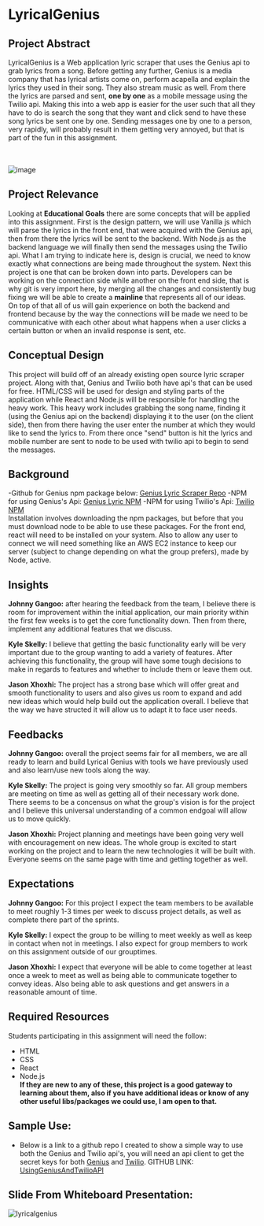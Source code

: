 # LyricalGenius

## Project Abstract
LyricalGenius is a Web application lyric scraper that uses the Genius api to grab lyrics from a song. Before getting any further, Genius is a media company that has lyrical artists come on, perform acapella and explain the lyrics they used in their song. They also stream music as well. From there the lyrics are parsed and sent, **one by one** as a mobile message using the Twilio api. Making this into a web app is easier for the user such that all they have to do is search the song that they want and click send to have these song lyrics be sent one by one. Sending messages one by one to a person, very rapidly, will probably result in them getting very annoyed, but that is part of the fun in this assignment.<br><br><br>

![image](https://user-images.githubusercontent.com/59904666/94629857-f2aefd80-0291-11eb-8122-596f505a010d.png)



## Project Relevance
Looking at **Educational Goals** there are some concepts that will be applied into this assignment. First is the design pattern, we will use Vanilla js which will parse the lyrics in the front end, that were acquired with the Genius api, then from there the lyrics will be sent to the backend. With Node.js as the backend language we will finally then send the messages using the Twilio api. What I am trying to indicate here is, design is crucial, we need to know exactly what connections are being made throughout the system. Next this project is one that can be broken down into parts. Developers can be working on the connection side while another on the front end side, that is why git is very import here, by merging all the changes and consistently bug fixing we will be able to create a **mainline** that represents all of our ideas. On top of that all of us will gain experience on both the backend and frontend because by the way the connections will be made we need to be communicative with each other about what happens when a user clicks a certain button or when an invalid response is sent, etc. 

##  Conceptual Design
This project will build off of an already existing open source lyric scraper project. Along with that, Genius and Twilio both have api's that can be used for free. HTML/CSS will be used for design and styling parts of the application while React and Node.js will be responsible for handling the heavy work. This heavy work includes grabbing the song name, finding it (using the Genius api on the backend) displaying it to the user (on the client side), then from there having the user enter the number at which they would like to send the lyrics to. From there once "send" button is hit the  lyrics and mobile number are sent to node to be used with twilio api to begin to send the messages. 

##  Background
-Github for Genius npm package below: <a href="https://github.com/farshed/genius-lyrics-api#types">Genius Lyric Scraper Repo</a>
-NPM for using Genius's Api: <a href ="https://www.npmjs.com/package/genius-lyrics-api">Genius Lyric NPM</a>
-NPM for using Twilio's Api: <a href ="https://www.npmjs.com/package/twilio">Twilio NPM</a>
<br>
Installation involves downloading the npm packages, but before that you must download node to be able to use 
these packages. For the front end, react will need to be installed on your system. Also to allow any user to connect we will 
need something like an AWS EC2 instance to keep our server (subject to change depending on what the group prefers), made by Node, active.

## Insights
**Johnny Gangoo:** after hearing the feedback from the team, I believe there is room for improvement within the initial application, our main
priority within the first few weeks is to get the core functionality down. Then from there, implement any additional features that we discuss.

**Kyle Skelly:** I believe that getting the basic functionality early will be very important due to the group wanting to add a variety of features. After achieving this functionality, the group will have some tough decisions to make in regards to features and whether to include them or leave them out.

**Jason Xhoxhi:** The project has a strong base which will offer great and smooth functionality to users and also gives us room to expand and add new ideas which would help build out the application overall. I believe that the way we have structed it will allow us to adapt it to face user needs.

## Feedbacks
**Johnny Gangoo:** overall the project seems fair for all members, we are all ready to learn and build Lyrical Genius with tools we have previously
used and also learn/use new tools along the way.

**Kyle Skelly:** The project is going very smoothly so far. All group members are meeting on time as well as getting all of their necessary work done. There seems to be a concensus on what the group's vision is for the project and I believe this universal understanding of a common endgoal will allow us to move quickly.

**Jason Xhoxhi:** Project planning and meetings have been going very well with encouragement on new ideas. The whole group is excited to start working on the project and to learn the new technologies it will be built with. Everyone seems on the same page with time and getting together as well.

## Expectations
**Johnny Gangoo:** For this project I expect the team members to be available to meet roughly 1-3 times per week to discuss project details, as well 
as complete there part of the sprints.

**Kyle Skelly:** I expect the group to be willing to meet weekly as well as keep in contact when not in meetings. I also expect for group members to work on this assignment outside of our grouptimes. 

**Jason Xhoxhi:** I expect that everyone will be able to come together at least once a week to meet as well as being able to communicate together to convey ideas. Also being able to ask questions and get answers in a reasonable amount of time.

## Required Resources
Students participating in this assignment will need the follow:
 *  HTML
 *  CSS
 *  React
 *  Node.js<br>
**If they are new to any of these, this project is a good gateway to learning about them, also if you have additional
ideas or know of any other useful libs/packages we could use, I am open to that.**

## Sample Use:
- Below is a link to a github repo I created to show a simple way to use both the Genius and Twilio api's, you will need an
api client to get the secret keys for both <a href="https://genius.com/signup_or_login">Genius</a> and <a href="https://www.twilio.com/try-twilio">Twilio</a>. GITHUB LINK: <a href="https://github.com/johnnygangoo/GeniusAndTwilioAPI">UsingGeniusAndTwilioAPI</a>

## Slide From Whiteboard Presentation:
![lyricalgenius](https://user-images.githubusercontent.com/59904666/94632457-94394d80-0298-11eb-952e-da5a28b64296.PNG)
